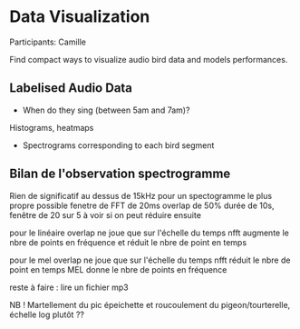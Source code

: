 
# Data Visualization

Participants: Camille

Find compact ways to visualize audio bird data and models performances.

## Labelised Audio Data

- When do they sing (between 5am and 7am)?

Histograms, heatmaps

- Spectrograms corresponding to each bird segment

## Bilan de l'observation spectrogramme

Rien de significatif au dessus de 15kHz
pour un spectogramme le plus propre possible
fenetre de FFT de 20ms
overlap de 50%
durée de 10s, fenêtre de 20 sur 5
à voir si on peut réduire ensuite

pour le linéaire
overlap ne joue que sur l'échelle du temps
nfft augmente le nbre de points en fréquence et réduit le nbre de point en temps

pour le mel
overlap ne joue que sur l'échelle du temps
nfft réduit le nbre de point en temps
MEL donne le nbre de points en fréquence

reste à faire : 
lire un fichier mp3



NB ! Martellement du pic épeichette
 et roucoulement du pigeon/tourterelle, échelle log plutôt ??



